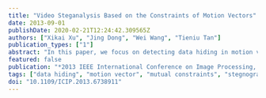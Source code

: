 ```yaml
---
title: "Video Steganalysis Based on the Constraints of Motion Vectors"
date: 2013-09-01
publishDate: 2020-02-21T12:24:42.309565Z
authors: ["Xikai Xu", "Jing Dong", "Wei Wang", "Tieniu Tan"]
publication_types: ["1"]
abstract: "In this paper, we focus on detecting data hiding in motion vectors of compressed video and propose a new steganalytic algorithm based on the mutual constraints of motion vectors. The constraints of motion vectors from multiple frames are analyzed and formulized by three functions, then statistical features are extracted based on these functions. Moreover, we also incorporate calibration method to improve the detection accuracy. Experimental results demonstrate that the proposed method can effectively attack typical motion-vector-based video steganography. © 2013 IEEE."
featured: false
publication: "*2013 IEEE International Conference on Image Processing, ICIP 2013 - Proceedings*"
tags: ["data hiding", "motion vector", "mutual constraints", "stegnography", "Video steganalysis"]
doi: "10.1109/ICIP.2013.6738911"
---
```


